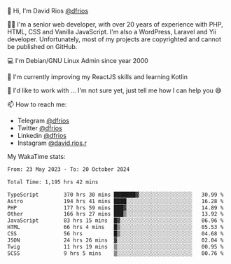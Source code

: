 👋 Hi, I'm David Rios [@dfrios](https://github.com/dfrios)

👨‍💻 I'm a senior web developer, with over 20 years of experience with PHP, HTML, CSS and Vanilla JavaScript. I'm also a WordPress, Laravel and Yii developer. Unfortunately, most of my projects are copyrighted and cannot be published on GitHub.

💻 I'm Debian/GNU Linux Admin since year 2000

🌱 I'm currently improving my ReactJS skills and learning Kotlin

💞️ I'd like to work with ... I'm not sure yet, just tell me how I can help you 😅


📫 How to reach me:
* Telegram [@dfrios](https://t.me/dfrios)
* Twitter [@dfrios](https://twitter.com/dfrios)
* Linkedin [@dfrios](https://linkedin.com/in/dfrios)
* Instagram [@david.rios.r](https://instagram.com/david.rios.r)



My WakaTime stats:
<!--START_SECTION:waka-->

```txt
From: 23 May 2023 - To: 20 October 2024

Total Time: 1,195 hrs 42 mins

TypeScript        370 hrs 30 mins ███████▓░░░░░░░░░░░░░░░░░   30.99 %
Astro             194 hrs 41 mins ████░░░░░░░░░░░░░░░░░░░░░   16.28 %
PHP               177 hrs 59 mins ███▓░░░░░░░░░░░░░░░░░░░░░   14.89 %
Other             166 hrs 27 mins ███▒░░░░░░░░░░░░░░░░░░░░░   13.92 %
JavaScript        83 hrs 15 mins  █▓░░░░░░░░░░░░░░░░░░░░░░░   06.96 %
HTML              66 hrs 4 mins   █▒░░░░░░░░░░░░░░░░░░░░░░░   05.53 %
CSS               56 hrs          █▒░░░░░░░░░░░░░░░░░░░░░░░   04.68 %
JSON              24 hrs 26 mins  ▓░░░░░░░░░░░░░░░░░░░░░░░░   02.04 %
Twig              11 hrs 19 mins  ▒░░░░░░░░░░░░░░░░░░░░░░░░   00.95 %
SCSS              9 hrs 5 mins    ▒░░░░░░░░░░░░░░░░░░░░░░░░   00.76 %
```

<!--END_SECTION:waka-->

